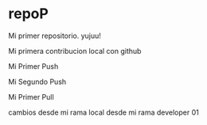 # repoP

Mi primer repositorio. yujuu!

Mi primera contribucion local con github

Mi Primer Push

Mi Segundo Push

Mi Primer Pull


cambios desde mi rama local desde mi rama developer 01